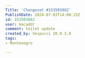 ```yaml
---
Title: 'Changeset #153503882'
PublishDate: 2024-07-03T14:00:15Z
id: 153503882
user: macaddr
comment: toilet update
created_by: Vespucci 20.0.3.0
tags:
- Montenegro

---
```

